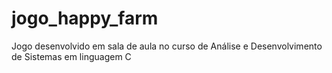 # jogo_happy_farm
Jogo desenvolvido em sala de aula no curso de Análise e Desenvolvimento de Sistemas em linguagem C
